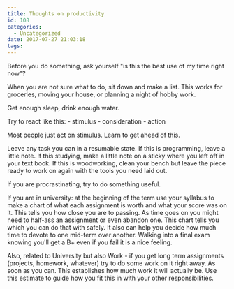 ```yaml
---
title: Thoughts on productivity
id: 108
categories:
  - Uncategorized
date: 2017-07-27 21:03:18
tags:
---
```


Before you do something, ask yourself "is this the best use of my time right now"?

When you are not sure what to do, sit down and make a list. This works for groceries, moving your house, or planning a night of hobby work.

Get enough sleep, drink enough water.

Try to react like this: - stimulus - consideration - action

Most people just act on stimulus. Learn to get ahead of this.

Leave any task you can in a resumable state. If this is programming, leave a little note. If this studying, make a little note on a sticky where you left off in your text book. If this is woodworking, clean your bench but leave the piece ready to work on again with the tools you need laid out.

If you are procrastinating, try to do something useful.

If you are in university: at the beginning of the term use your syllabus to make a chart of what each assignment is worth and what your score was on it. This tells you how close you are to passing. As time goes on you might need to half-ass an assignment or even abandon one. This chart tells you which you can do that with safely. It also can help you decide how much time to devote to one mid-term over another. Walking into a final exam knowing you'll get a B+ even if you fail it is a nice feeling.

Also, related to University but also Work - if you get long term assignments (projects, homework, whatever) try to do some work on it right away. As soon as you can. This establishes how much work it will actually be. Use this estimate to guide how you fit this in with your other responsibilities.